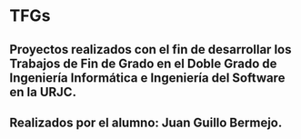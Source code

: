 # TFGs

## Proyectos realizados con el fin de desarrollar los Trabajos de Fin de Grado en el Doble Grado de Ingeniería Informática e Ingeniería del Software en la URJC.

## Realizados por el alumno: Juan Guillo Bermejo.
